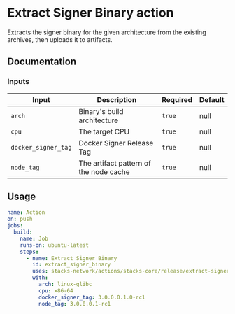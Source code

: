 # Extract Signer Binary action

Extracts the signer binary for the given architecture from the existing archives, then uploads it to artifacts.

## Documentation

### Inputs

|    Input            |               Description              | Required | Default |
| ------------------- | -------------------------------------- | -------- | ------- |
|        `arch`       | Binary's build architecture            |  `true`  |   null  |
|        `cpu`        | The target CPU                         |  `true`  |   null  |
| `docker_signer_tag` | Docker Signer Release Tag              |  `true`  |   null  |
|      `node_tag`     | The artifact pattern of the node cache |  `true`  |   null  |

## Usage

```yaml
name: Action
on: push
jobs:
  build:
    name: Job
    runs-on: ubuntu-latest
    steps:
      - name: Extract Signer Binary
        id: extract_signer_binary
        uses: stacks-network/actions/stacks-core/release/extract-signer-binary@main
        with:
          arch: linux-glibc
          cpu: x86-64
          docker_signer_tag: 3.0.0.0.1.0-rc1
          node_tag: 3.0.0.0.1-rc1
```
